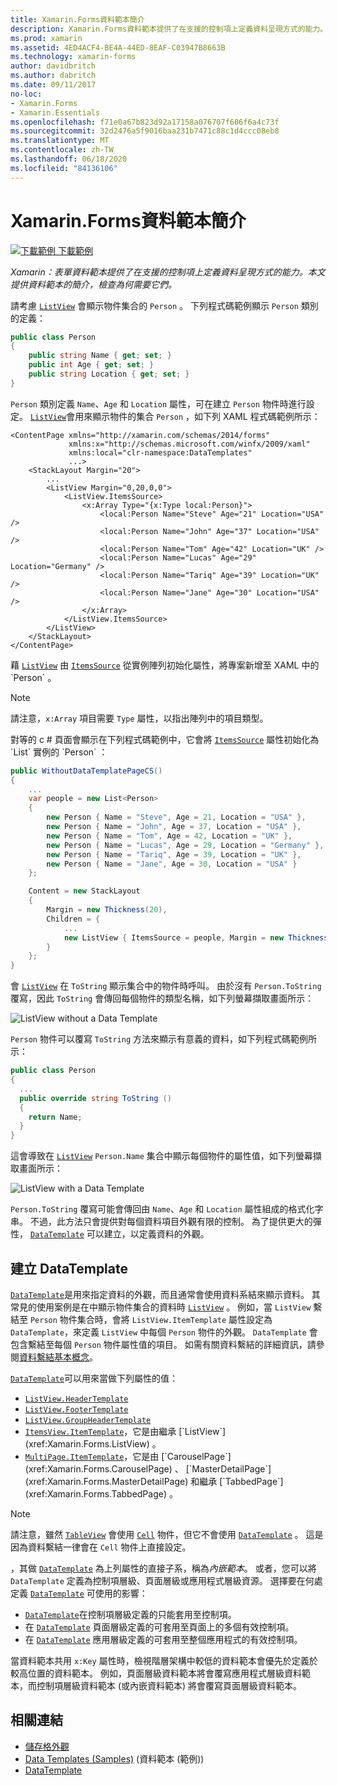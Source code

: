 ```yaml
---
title: Xamarin.Forms資料範本簡介
description: Xamarin.Forms資料範本提供了在支援的控制項上定義資料呈現方式的能力。 本文提供資料範本的簡介，探討為何資料範本是必要的。
ms.prod: xamarin
ms.assetid: 4ED4ACF4-BE4A-44ED-8EAF-C03947B8663B
ms.technology: xamarin-forms
author: davidbritch
ms.author: dabritch
ms.date: 09/11/2017
no-loc:
- Xamarin.Forms
- Xamarin.Essentials
ms.openlocfilehash: f71e0a67b823d92a17158a076707f606f6a4c73f
ms.sourcegitcommit: 32d2476a5f9016baa231b7471c88c1d4ccc08eb8
ms.translationtype: MT
ms.contentlocale: zh-TW
ms.lasthandoff: 06/18/2020
ms.locfileid: "84136106"
---
```

# <a name="introduction-to-xamarinforms-data-templates"></a>Xamarin.Forms資料範本簡介

[![下載範例 ](~/media/shared/download.png) 下載範例](https://docs.microsoft.com/samples/xamarin/xamarin-forms-samples/templates-datatemplates)

_Xamarin：表單資料範本提供了在支援的控制項上定義資料呈現方式的能力。本文提供資料範本的簡介，檢查為何需要它們。_

請考慮 [`ListView`](xref:Xamarin.Forms.ListView) 會顯示物件集合的 `Person` 。 下列程式碼範例顯示 `Person` 類別的定義：

```csharp
public class Person
{
    public string Name { get; set; }
    public int Age { get; set; }
    public string Location { get; set; }
}
```

`Person` 類別定義 `Name`、`Age` 和 `Location` 屬性，可在建立 `Person` 物件時進行設定。 [`ListView`](xref:Xamarin.Forms.ListView)會用來顯示物件的集合 `Person` ，如下列 XAML 程式碼範例所示：

```xaml
<ContentPage xmlns="http://xamarin.com/schemas/2014/forms"
             xmlns:x="http://schemas.microsoft.com/winfx/2009/xaml"
             xmlns:local="clr-namespace:DataTemplates"
             ...>
    <StackLayout Margin="20">
        ...
        <ListView Margin="0,20,0,0">
            <ListView.ItemsSource>
                <x:Array Type="{x:Type local:Person}">
                    <local:Person Name="Steve" Age="21" Location="USA" />
                    <local:Person Name="John" Age="37" Location="USA" />
                    <local:Person Name="Tom" Age="42" Location="UK" />
                    <local:Person Name="Lucas" Age="29" Location="Germany" />
                    <local:Person Name="Tariq" Age="39" Location="UK" />
                    <local:Person Name="Jane" Age="30" Location="USA" />
                </x:Array>
            </ListView.ItemsSource>
        </ListView>
    </StackLayout>
</ContentPage>
```

藉 [`ListView`](xref:Xamarin.Forms.ListView) 由 [`ItemsSource`](xref:Xamarin.Forms.ItemsView`1.ItemsSource) 從實例陣列初始化屬性，將專案新增至 XAML 中的 `Person` 。

> [!NOTE]
> 請注意，`x:Array` 項目需要 `Type` 屬性，以指出陣列中的項目類型。

對等的 c # 頁面會顯示在下列程式碼範例中，它會將 [`ItemsSource`](xref:Xamarin.Forms.ItemsView`1.ItemsSource) 屬性初始化為 `List` 實例的 `Person` ：

```csharp
public WithoutDataTemplatePageCS()
{
    ...
    var people = new List<Person>
    {
        new Person { Name = "Steve", Age = 21, Location = "USA" },
        new Person { Name = "John", Age = 37, Location = "USA" },
        new Person { Name = "Tom", Age = 42, Location = "UK" },
        new Person { Name = "Lucas", Age = 29, Location = "Germany" },
        new Person { Name = "Tariq", Age = 39, Location = "UK" },
        new Person { Name = "Jane", Age = 30, Location = "USA" }
    };

    Content = new StackLayout
    {
        Margin = new Thickness(20),
        Children = {
            ...
            new ListView { ItemsSource = people, Margin = new Thickness(0, 20, 0, 0) }
        }
    };
}
```

會 [`ListView`](xref:Xamarin.Forms.ListView) 在 `ToString` 顯示集合中的物件時呼叫。 由於沒有 `Person.ToString` 覆寫，因此 `ToString` 會傳回每個物件的類型名稱，如下列螢幕擷取畫面所示：

![](introduction-images/no-data-template.png "ListView without a Data Template")

`Person` 物件可以覆寫 `ToString` 方法來顯示有意義的資料，如下列程式碼範例所示：

```csharp
public class Person
{
  ...
  public override string ToString ()
  {
    return Name;
  }
}
```

這會導致在 [`ListView`](xref:Xamarin.Forms.ListView) `Person.Name` 集合中顯示每個物件的屬性值，如下列螢幕擷取畫面所示：

![](introduction-images/override-tostring.png "ListView with a Data Template")

`Person.ToString` 覆寫可能會傳回由 `Name`、`Age` 和 `Location` 屬性組成的格式化字串。 不過，此方法只會提供對每個資料項目外觀有限的控制。 為了提供更大的彈性， [`DataTemplate`](xref:Xamarin.Forms.DataTemplate) 可以建立，以定義資料的外觀。

## <a name="creating-a-datatemplate"></a>建立 DataTemplate

[`DataTemplate`](xref:Xamarin.Forms.DataTemplate)是用來指定資料的外觀，而且通常會使用資料系結來顯示資料。 其常見的使用案例是在中顯示物件集合的資料時 [`ListView`](xref:Xamarin.Forms.ListView) 。 例如，當 `ListView` 繫結至 `Person` 物件集合時，會將 `ListView.ItemTemplate` 屬性設定為 `DataTemplate`，來定義 `ListView` 中每個 `Person` 物件的外觀。 `DataTemplate` 會包含繫結至每個 `Person` 物件屬性值的項目。 如需有關資料繫結的詳細資訊，請參閱[資料繫結基本概念](~/xamarin-forms/xaml/xaml-basics/data-binding-basics.md)。

[`DataTemplate`](xref:Xamarin.Forms.DataTemplate)可以用來當做下列屬性的值：

- [`ListView.HeaderTemplate`](xref:Xamarin.Forms.ListView.HeaderTemplate)
- [`ListView.FooterTemplate`](xref:Xamarin.Forms.ListView.FooterTemplate)
- [`ListView.GroupHeaderTemplate`](xref:Xamarin.Forms.ListView.GroupHeaderTemplate)
- [`ItemsView.ItemTemplate`](xref:Xamarin.Forms.ItemsView`1)，它是由繼承 [`ListView`](xref:Xamarin.Forms.ListView) 。
- [`MultiPage.ItemTemplate`](xref:Xamarin.Forms.MultiPage`1)，它是由 [`CarouselPage`](xref:Xamarin.Forms.CarouselPage) 、 [`MasterDetailPage`](xref:Xamarin.Forms.MasterDetailPage) 和繼承 [`TabbedPage`](xref:Xamarin.Forms.TabbedPage) 。

> [!NOTE]
> 請注意，雖然 [`TableView`](xref:Xamarin.Forms.TableView) 會使用 [`Cell`](xref:Xamarin.Forms.Cell) 物件，但它不會使用 [`DataTemplate`](xref:Xamarin.Forms.DataTemplate) 。 這是因為資料繫結一律會在 `Cell` 物件上直接設定。

，其做 [`DataTemplate`](xref:Xamarin.Forms.DataTemplate) 為上列屬性的直接子系，稱為*內嵌範本*。 或者，您可以將 `DataTemplate` 定義為控制項層級、頁面層級或應用程式層級資源。 選擇要在何處定義 [`DataTemplate`](xref:Xamarin.Forms.DataTemplate) 可使用的影響：

- [`DataTemplate`](xref:Xamarin.Forms.DataTemplate)在控制項層級定義的只能套用至控制項。
- 在 [`DataTemplate`](xref:Xamarin.Forms.DataTemplate) 頁面層級定義的可套用至頁面上的多個有效控制項。
- 在 [`DataTemplate`](xref:Xamarin.Forms.DataTemplate) 應用層級定義的可套用至整個應用程式的有效控制項。

當資料範本共用 `x:Key` 屬性時，檢視階層架構中較低的資料範本會優先於定義於較高位置的資料範本。 例如，頁面層級資料範本將會覆寫應用程式層級資料範本，而控制項層級資料範本 (或內嵌資料範本) 將會覆寫頁面層級資料範本。

## <a name="related-links"></a>相關連結

- [儲存格外觀](~/xamarin-forms/user-interface/listview/customizing-cell-appearance.md)
- [Data Templates (Samples)](https://docs.microsoft.com/samples/xamarin/xamarin-forms-samples/templates-datatemplates) (資料範本 (範例))
- [DataTemplate](xref:Xamarin.Forms.DataTemplate)
